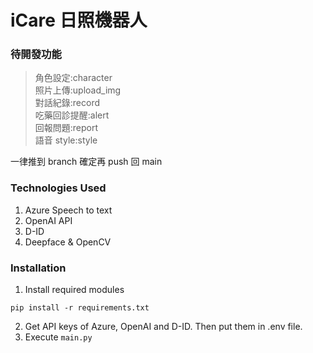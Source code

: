 # iCare 日照機器人
### 待開發功能
> 角色設定:character <br>
> 照片上傳:upload_img <br>
> 對話紀錄:record <br>
> 吃藥回診提醒:alert <br>
> 回報問題:report <br>
> 語音 style:style <br>

一律推到 branch 確定再 push 回 main

### Technologies Used
1. Azure Speech to text
2. OpenAI API
3. D-ID
4. Deepface & OpenCV

### Installation
1. Install required modules
```
pip install -r requirements.txt
```
2. Get API keys of Azure, OpenAI and D-ID. Then put them in .env file.
3. Execute `main.py`
